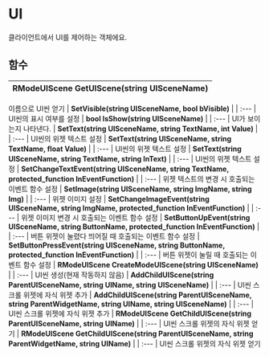 # **UI**

클라이언트에서 UI를 제어하는 객체에요. 
## **함수**

| **RModeUIScene GetUIScene(string UISceneName)** |
| :--- |
이름으로 UI씬 얻기 
| **SetVisible(string UISceneName, bool bVisible)** |
| :--- |
UI씬의 표시 여부를 설정 
| **bool IsShow(string UISceneName)** |
| :--- |
UI가 보이는지 나타낸다. 
| **SetText(string UISceneName, string TextName, int Value)** |
| :--- |
UI씬의 위젯 텍스트 설정 
| **SetText(string UISceneName, string TextName, float Value)** |
| :--- |
UI씬의 위젯 텍스트 설정 
| **SetText(string UISceneName, string TextName, string InText)** |
| :--- |
UI씬의 위젯 텍스트 설정 
| **SetChangeTextEvent(string UISceneName, string TextName, protected_function InEventFunction)** |
| :--- |
위젯 텍스트의 변경 시 호출되는 이벤트 함수 설정 
| **SetImage(string UISceneName, string ImgName, string Img)** |
| :--- |
위젯 이미지 설정 
| **SetChangeImageEvent(string UISceneName, string ImgName, protected_function InEventFunction)** |
| :--- |
위젯 이미지 변경 시 호출되는 이벤트 함수 설정 
| **SetButtonUpEvent(string UISceneName, string ButtonName, protected_function InEventFunction)** |
| :--- |
버튼 위젯이 눌렸다 띄어질 때 호출되는 이벤트 함수 설정 
| **SetButtonPressEvent(string UISceneName, string ButtonName, protected_function InEventFunction)** |
| :--- |
버튼 위젯이 눌릴 때 호출되는 이벤트 함수 설정 
| **RModeUIScene CreateModeUIScene(string UISceneName)** |
| :--- |
UI씬 생성(현재 작동하지 않음) 
| **AddChildUIScene(string ParentUISceneName, string UIName, string UISceneName)** |
| :--- |
UI씬 스크롤 위젯에 자식 위젯 추가 
| **AddChildUIScene(string ParentUISceneName, string ParentWidgetName, string UIName, string UISceneName)** |
| :--- |
UI씬 스크롤 위젯에 자식 위젯 추가 
| **RModeUIScene GetChildUIScene(string ParentUISceneName, string UIName)** |
| :--- |
UI씬 스크롤 위젯의 자식 위젯 얻기 
| **RModeUIScene GetChildUIScene(string ParentUISceneName, string ParentWidgetName, string UIName)** |
| :--- |
UI씬 스크롤 위젯의 자식 위젯 얻기 
